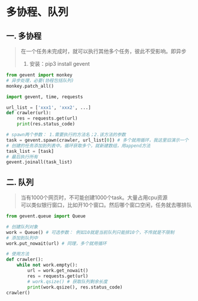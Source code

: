 # 多协程、队列

## 一. 多协程
> 在一个任务未完成时，就可以执行其他多个任务，彼此不受影响。即异步
> 1. 安装：pip3 install gevent
```py
from gevent import monkey
# 异步处理，必要(协程包括队列)
monkey.patch_all()

import gevent, time, requests

url_list = ['xxx1', 'xxx2', ...]
def crawler(url):
    res = requests.get(url)
    print(res.status_code)

# spawn两个参数： 1.需要执行的方法名；2.该方法的参数
task = gevent.spawn(crawler, url_list[0]) # 多个就用循环，我这里旧演示一个
# 创建的任务添加到列表中。循环获取多个，就新建数组，用append方法
task_list = [task]
# 最后执行所有
gevent.joinall(task_list)
```

## 二. 队列
> 当有1000个网页时，不可能创建1000个task。大量占用cpu资源 <br />
> 可以类似银行窗口，比如开10个窗口。然后哪个窗口空闲，任务就去哪排队
> <image-preview imgUrl="python/qoueue1.png" width='200'></image-preview>
```py
from gevent.queue import Queue

# 创建队列对象
work = Queue() # 可选参数： 例如10就是当前队列只能排10个，不传就是不限制
# 添加到队列中
work.put_nowait(url) # 同理，多个就用循环

# 使用方法
def crawler():
    while not work.empty():
        url = work.get_nowait()
        res = requests.get(url)
        # work.qsize() # 获取队列剩余长度
        print(work.qsize(), res.status_code)
crawler()
```